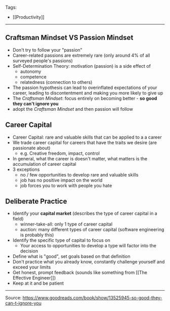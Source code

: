 Tags:
- [[Productivity]]
---
## Craftsman Mindset VS Passion Mindset
- Don't try to follow your "passion"
- Career-related passions are extremely rare (only around 4% of all surveyed people's passions)
- Self-Determination Theory: motivation (passion) is a side effect of
    - autonomy
    - competence
    - relatedness (connection to others)
- The passion hypothesis can lead to overinflated expectations of your career, leading to discontentment and making you more likely to give up
- The _Craftsman Mindset_: focus entirely on becoming better - **so good they can't ignore you**
- adopt the _Craftsman Mindset_ and then passion will follow

## Career Capital
- Career Capital: rare and valuable skills that can be applied to a a career
- We trade career capital for careers that have the traits we desire (are passionate about)
    - e.g. Creative freedom, impact, control
- In general, what the career is doesn't matter, what matters is the accumulation of career capital
- 3 exceptions
    - no / few opportunities to develop rare and valuable skills
    - job has no positive impact on the world
    - job forces you to work with people you hate

## Deliberate Practice
- Identify your **capital market** (describes the type of career capital in a field)
    - winner-take-all: only 1 type of career capital
    - auction: many different types of career capital (software engineering is probably this)
- Identify the specific type of capital to focus on
    - Your access to opportunities to develop a type will factor into the decision
- Define what is "good", set goals based on that definition
- Don't practice what you already know, constantly challenge yourself and exceed your limits
- Get honest, prompt feedback (sounds like something from [[The Effective Engineer]])
- Keep at it and be patient
---
Source: https://www.goodreads.com/book/show/13525945-so-good-they-can-t-ignore-you
